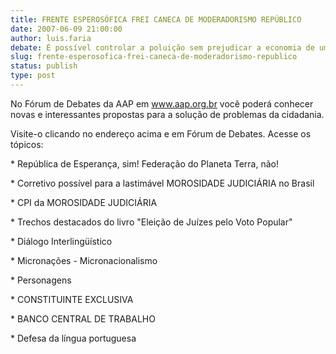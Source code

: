 ```yaml
---
title: FRENTE ESPEROSÓFICA FREI CANECA DE MODERADORISMO REPÚBLICO
date: 2007-06-09 21:00:00
author: luis.faria
debate: É possível controlar a poluição sem prejudicar a economia de um país?
slug: frente-esperosofica-frei-caneca-de-moderadorismo-republico
status: publish 
type: post
---
```


No Fórum de Debates da AAP em www.aap.org.br você poderá conhecer novas e interessantes propostas para a solução de problemas da cidadania.  

Visite-o clicando no endereço acima e em Fórum de Debates. Acesse os tópicos:  

\* República de Esperança, sim! Federação do Planeta Terra, não!  

\* Corretivo possível para a lastimável MOROSIDADE JUDICIÁRIA no Brasil  

\* CPI da MOROSIDADE JUDICIÁRIA  

\* Trechos destacados do livro "Eleição de Juízes pelo Voto Popular"  

\* Diálogo Interlingüístico  

\* Micronações - Micronacionalismo  

\* Personagens  

\* CONSTITUINTE EXCLUSIVA  

\* BANCO CENTRAL DE TRABALHO  

\* Defesa da língua portuguesa
